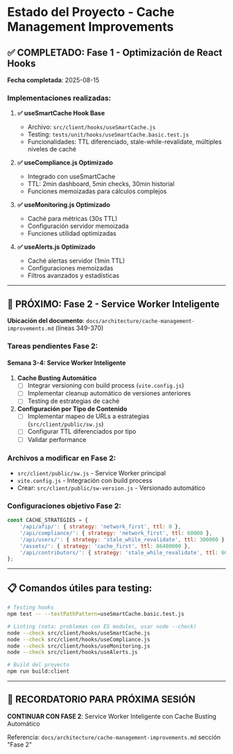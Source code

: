 # Estado del Proyecto - Cache Management Improvements

## ✅ COMPLETADO: Fase 1 - Optimización de React Hooks

**Fecha completada**: 2025-08-15

### Implementaciones realizadas:

1. **✅ useSmartCache Hook Base**
   - Archivo: `src/client/hooks/useSmartCache.js`
   - Testing: `tests/unit/hooks/useSmartCache.basic.test.js`
   - Funcionalidades: TTL diferenciado, stale-while-revalidate, múltiples niveles de caché

2. **✅ useCompliance.js Optimizado**
   - Integrado con useSmartCache
   - TTL: 2min dashboard, 5min checks, 30min historial
   - Funciones memoizadas para cálculos complejos

3. **✅ useMonitoring.js Optimizado**
   - Caché para métricas (30s TTL)
   - Configuración servidor memoizada
   - Funciones utilidad optimizadas

4. **✅ useAlerts.js Optimizado**
   - Caché alertas servidor (1min TTL)
   - Configuraciones memoizadas
   - Filtros avanzados y estadísticas

---

## 🎯 PRÓXIMO: Fase 2 - Service Worker Inteligente

**Ubicación del documento**: `docs/architecture/cache-management-improvements.md` (líneas 349-370)

### Tareas pendientes Fase 2:

#### Semana 3-4: Service Worker Inteligente

1. **Cache Busting Automático**
   - [ ] Integrar versioning con build process (`vite.config.js`)
   - [ ] Implementar cleanup automático de versiones anteriores
   - [ ] Testing de estrategias de caché

2. **Configuración por Tipo de Contenido**
   - [ ] Implementar mapeo de URLs a estrategias (`src/client/public/sw.js`)
   - [ ] Configurar TTL diferenciados por tipo
   - [ ] Validar performance

### Archivos a modificar en Fase 2:
- `src/client/public/sw.js` - Service Worker principal
- `vite.config.js` - Integración con build process
- Crear: `src/client/public/sw-version.js` - Versionado automático

### Configuraciones objetivo Fase 2:
```javascript
const CACHE_STRATEGIES = {
    '/api/afip/': { strategy: 'network_first', ttl: 0 },
    '/api/compliance/': { strategy: 'network_first', ttl: 60000 },
    '/api/users/': { strategy: 'stale_while_revalidate', ttl: 300000 },
    '/assets/': { strategy: 'cache_first', ttl: 86400000 },
    '/api/contributors/': { strategy: 'stale_while_revalidate', ttl: 600000 }
};
```

---

## 📋 Comandos útiles para testing:

```bash
# Testing hooks
npm test -- --testPathPattern=useSmartCache.basic.test.js

# Linting (nota: problemas con ES modules, usar node --check)
node --check src/client/hooks/useSmartCache.js
node --check src/client/hooks/useCompliance.js
node --check src/client/hooks/useMonitoring.js
node --check src/client/hooks/useAlerts.js

# Build del proyecto
npm run build:client
```

---

## 🎯 RECORDATORIO PARA PRÓXIMA SESIÓN

**CONTINUAR CON FASE 2**: Service Worker Inteligente con Cache Busting Automático

Referencia: `docs/architecture/cache-management-improvements.md` sección "Fase 2"